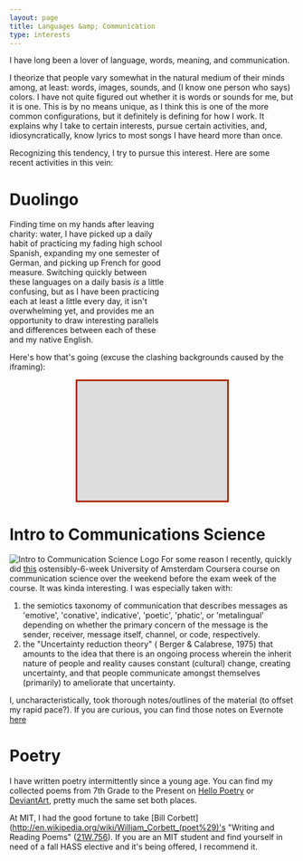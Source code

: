 ```yaml
---
layout: page
title: Languages &amp; Communication
type: interests
---
```


I have long been a lover of language, words, meaning, and communication. 

I theorize that people vary somewhat in the natural medium of their minds among, at least: words, images, sounds, and (I know one person who says) colors. I have not quite figured out whether it is words or sounds for me, but it is one. This is by no means unique, as I think this is one of the more common configurations, but it definitely is defining for how I work. It explains why I take to certain interests, pursue certain activities, and, idiosyncratically, know lyrics to most songs I have heard more than once.

Recognizing this tendency, I try to pursue this interest. Here are some recent activities in this vein:

# Duolingo
<div style="float: right; background-image: url('//d7mj4aqfscim2.cloudfront.net/images/owl-sprite.svg'); width: 224px; height: 223px; background-position: -33px -45px;" class="scaledown-7"></div>

Finding time on my hands after leaving charity: water, I have picked up a daily habit of practicing my fading high school Spanish, expanding my one semester of German, and picking up French for good measure. Switching quickly between these languages on a daily basis *is* a little confusing, but as I have been practicing each at least a little every day, it isn't overwhelming yet, and provides me an opportunity to draw interesting parallels and differences between each of these and my native English.

Here's how that's going (excuse the clashing backgrounds caused by the iframing):

<div style="overflow: hidden; margin: 1em auto; max-width: 265px; max-height: 211px;border: 3px #af2a06 solid;">
<iframe scrolling="no" src="https://www.duolingo.com/donaldguy" style="width: 2000px; height: 1000px;margin-left: -1226px;margin-top: -202px;"></iframe>
</div>

# Intro to Communications Science
![Intro to Communication Science Logo](http://coursera-course-photos.s3.amazonaws.com/c2/53326e08f6a1d23f1d343a3e25687e/Laswell2.png)
For some reason I recently, quickly did [this](https://class.coursera.org/commscience-001) ostensibly-6-week University of Amsterdam Coursera course on communication science over the weekend before the exam week of the course. It was kinda interesting. I was especially taken with:

 1. the semiotics taxonomy of communication that describes messages as 'emotive', 'conative', indicative', 'poetic', 'phatic', or 'metalingual' depending on whether the primary concern of the message is the sender, receiver, message itself, channel, or code, respectively.
 2. the "Uncertainty reduction theory" ( Berger & Calabrese, 1975) that amounts to the idea that there is an ongoing process wherein the inherit nature of people and reality causes constant (cultural) change, creating uncertainty, and that people communicate amongst themselves (primarily) to ameliorate that uncertainty.

I, uncharacteristically, took thorough notes/outlines of the material (to offset my rapid pace?). If you are curious, you can find those notes on Evernote [here](https://www.evernote.com/pub/donaldguy/introductiontocommunicationscience)

# Poetry

I have written poetry intermittently since a young age. You can find my collected poems from 7th Grade to the Present on [Hello Poetry](http://hellopoetry.com/donald-guy/) or [DeviantArt](http://qaxzar.deviantart.com/), pretty much the same set both places. 

At MIT, I had the good fortune to take [Bill Corbett](http://en.wikipedia.org/wiki/William_Corbett_(poet%29)'s "Writing and Reading Poems" ([21W.756](http://student.mit.edu/catalog/search.cgi?search=21W.756)). If you are an MIT student and find yourself in need of a fall HASS elective and it's being offered, I recommend it.